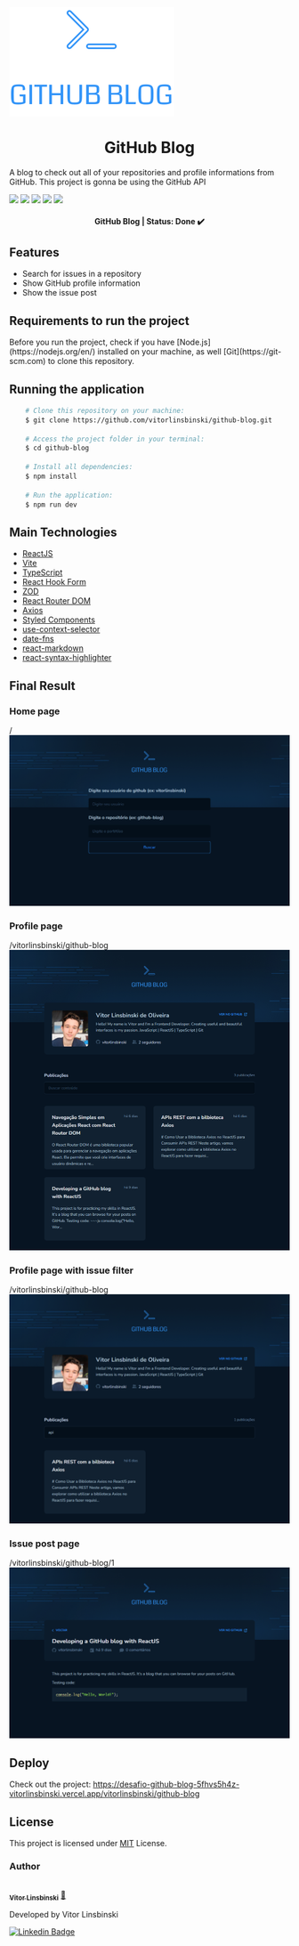 <img src = "./src/assets/logo-githublog.svg" align = "center"/>

<h1 align = "center">GitHub Blog</h1>
<p>A blog to check out all of your repositories and profile informations from GitHub. This project is gonna be using the GitHub API</p>

<img src = "https://img.shields.io/static/v1?label=node&message=v18.17.1&color=blue&style=plastic&logo="/>

<img src = "https://img.shields.io/static/v1?label=npm&message=v9.6.7&color=blue&style=plastic&logo="/>

<img src = "https://img.shields.io/static/v1?label=Vite&message=v4.4.5&color=blue&style=plastic&logo="/>

<img src = "https://img.shields.io/static/v1?label=ReactJS&message=v18.2.0&color=blue&style=plastic&logo="/>

<img src = "https://img.shields.io/static/v1?label=TypeScript&message=v5.0.2&color=blue&style=plastic&logo="/>

<h4 align="center"> 
	GitHub Blog | Status: Done ✔️
</h4>

## Features

- Search for issues in a repository
- Show GitHub profile information
- Show the issue post

## Requirements to run the project

<p>Before you run the project, check if you have [Node.js](https://nodejs.org/en/) installed on your machine, as well [Git](https://git-scm.com) to clone this repository.</p>

## Running the application

```bash
    # Clone this repository on your machine:
    $ git clone https://github.com/vitorlinsbinski/github-blog.git

    # Access the project folder in your terminal:
    $ cd github-blog

    # Install all dependencies:
    $ npm install

    # Run the application:
    $ npm run dev
```

## Main Technologies

- [ReactJS](https://react.dev/)
- [Vite](https://vitejs.dev/)
- [TypeScript](https://www.typescriptlang.org/)
- [React Hook Form](https://www.react-hook-form.com/)
- [ZOD](https://zod.dev/)
- [React Router DOM](https://reactrouter.com/en/main)
- [Axios](https://axios-http.com/ptbr/docs/intro)
- [Styled Components](https://styled-components.com/)
- [use-context-selector](https://github.com/dai-shi/use-context-selector)
- [date-fns](https://date-fns.org/)
- [react-markdown](https://github.com/remarkjs/react-markdown)
- [react-syntax-highlighter](https://github.com/react-syntax-highlighter/react-syntax-highlighter)

## Final Result

### Home page

<span>/</span>
<img src = "./src/assets/home-page-screenshot.png"/>

### Profile page

<span>/vitorlinsbinski/github-blog</span>
<img src = "./src/assets/profile-page-screenshot.png"/>

### Profile page with issue filter

<span>/vitorlinsbinski/github-blog</span>
<img src = "./src/assets/profile-page-filter-screenshot.png"/>

### Issue post page

<span>/vitorlinsbinski/github-blog/1</span>
<img src = "./src/assets/post-page-screenshot.png"/>

## Deploy

Check out the project: https://desafio-github-blog-5fhvs5h4z-vitorlinsbinski.vercel.app/vitorlinsbinski/github-blog

## License

This project is licensed under [MIT](https://choosealicense.com/licenses/mit/) License.

### Author

<a href="https://github.com/vitorlinsbinski">
 <img style="border-radius: 50%;" src="https://avatars.githubusercontent.com/u/69444717?v=4" width="100px;" alt=""/>
 <br />
 <sub><b>Vitor Linsbinski</b></sub></a> <a href="https://github.com/vitorlinsbinski" title="">🚀</a>

Developed by Vitor Linsbinski

[![Linkedin Badge](https://img.shields.io/badge/-Vitor-blue?style=flat-square&logo=Linkedin&logoColor=white&link=https://www.linkedin.com/in/vitorlinsbinski/)](https://www.linkedin.com/in/vitorlinsbinski/)
